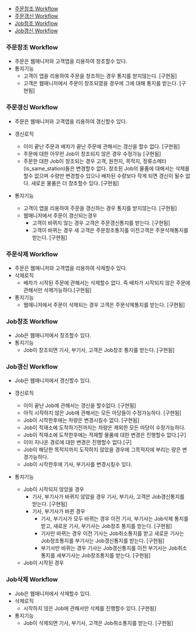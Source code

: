 - [주문창조 Workflow](#주문창조-workflow)
- [주문갱신 Workflow](#주문갱신-workflow)
- [Job창조 Workflow](#Job창조-workflow)
- [Job갱신 Workflow](#Job갱신-workflow)

### 주문창조 Workflow
- 주문은 웹매니저와 고객앱을 리용하여 창조할수 있다.
- 통지기능
   - 고객이 앱을 리용하여 주문을 창조하는 경우 통지를 받지않는다. [구현됨]
   - 고객은 웹매니저에서 주문이 창조되였을 경우에 그에 대해 통지를 받는다. [구현됨]

### 주문갱신 Workflow
- 주문은 웹매니저와 고객앱을 리용하여 갱신할수 있다.
- 갱신로직
   - 이미 끝난 주문과 배차가 끝난 주문에 관해서는 갱신을 할수 없다. [구현됨]
   - 주문에 대한 아무런 Job이 창조되지 않은 경우 수정가능 [구현됨]
   - 주문한 대한 Job이 창조되는 경우 고객, 원천지, 목적지, 정류소메타(is_same_station)들은 변경할수 없다. 창조된 Job의 물품에 대해서는 삭제를 할수 없으며 수량만 변경할수 있으나 배차된 수량보다 작게 되면 갱신이 될수 없다. 새로운 물품은 더 창조할수 있다. [구현됨]

- 통지기능
   - 고객이 앱을 리용하여 주문을 갱신하는 경우 통지를 받지않는다. [구현됨]
   - 웹매니저에서 주문이 갱신되는경우
      - 고객이 바뀌지 않는 경우 고객은 주문갱신통지를 받는다. [구현됨]
      - 고객이 바뀌는 경우 새 고객은 주문창조통지를 이전고객은 주문삭제통지를 받는다. [구현됨]

### 주문삭제 Workflow
- 주문은 웹매니저와 고객앱을 리용하여 삭제할수 있다.
- 삭제로직
   - 배차가 시작된 주문에 관해서는 삭제할수 없다. 즉 배차가 시작되지 않은 주문에 관해서만 삭제가능하다.[구현됨]
- 통지기능
   - 웹매니저에서 주문이 삭제되는 경우 고객은 주문삭제통지를 받는다. [구현됨]

### Job창조 Workflow
- Job은 웹매니저에서 창조할수 있다.
- 통지기능
   - Job이 창조되면 기사, 부기사, 고객은 Job창조 통지를 받는다. [구현됨]

### Job갱신 Workflow
- Job은 웹매니저에서 갱신할수 있다.
- 갱신로직
   - 이미 끝난 Job에 관해서는 갱신을 할수없다. [구현됨]
   - 아직 시작하지 않은 Job에 관해서는 모든 마당들이 수정가능하다. [구현됨]
   - Job이 시작한후에는 차량은 변경시킬수 없다. [구현됨]
   - Job이 적재소에 도착하기전까지는 차량은 제외한 모든 마당이 수정가능하다.
   - Job이 적재소에 도착한후에는 적재할 물품에 대한 변경은 진행할수 없다.[구]
   - 이미 지나온 경로에 대한 변경은 진행할수 없다.[구]
   - Job이 해당한 목적지까지 도작하지 않았을 경우에 그목적지에 부리는 량은 변경가능하다.
   - Job이 시작한후에 기사, 부기사를 변경시킬수 있다.

- 통지기능
   - Job이 시작되지 않았을 경우
      - 기사, 부기사가 바뀌지 않았을 경우 기사, 부기사, 고객은 Job갱신통지를 받는다. [구현됨]
      - 기사, 부기사가 바뀐 경우
         - 기사, 부기사가 모두 바뀌는 경우 이전 기사, 부기사는 Job삭제 통지를 받고, 새로운 기사, 부기사는 Job창조 통지를 받는다. [구현됨]
         - 기사만 바뀌는 경우 이전 기사는 Job취소통지를 받고 새로운 기사는 Job창조통지를 부기사는 Job갱신통지를 받는다. [구현됨]
         - 부기사만 바뀌는 경우 기사는 Job갱신통지를 이전 부기사는 Job취소통지를 새부기사는 Job창조통지를 받는다. [구현됨]
   - Job이 시작된 경우

### Job삭제 Workflow
- Job은 웹매니저에서 삭제할수 있다.
- 삭제로직
   - 시작하지 않은 Job에 관해서만 삭제를 진행할수 있다. [구현됨]
- 통지기능
   - Job이 삭제되면 기사, 부기사, 고객은 Job취소통지를 받는다. [구현됨]
